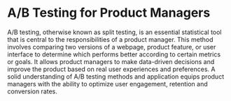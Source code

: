 # A/B Testing for Product Managers

A/B testing, otherwise known as split testing, is an essential statistical tool that is central to the responsibilities of a product manager. This method involves comparing two versions of a webpage, product feature, or user interface to determine which performs better according to certain metrics or goals. It allows product managers to make data-driven decisions and improve the product based on real user experiences and preferences. A solid understanding of A/B testing methods and application equips product managers with the ability to optimize user engagement, retention and conversion rates.